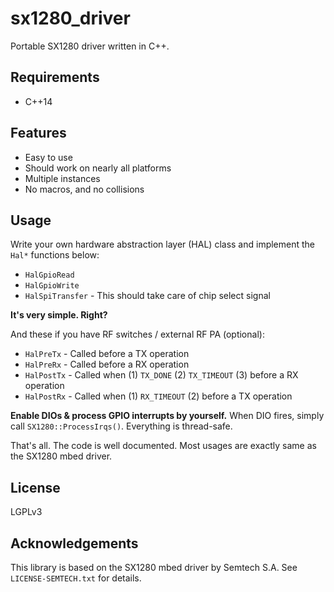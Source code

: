 # sx1280_driver
Portable SX1280 driver written in C++.

## Requirements
- C++14

## Features
- Easy to use
- Should work on nearly all platforms
- Multiple instances
- No macros, and no collisions

## Usage

Write your own hardware abstraction layer (HAL) class and implement the `Hal*` functions below:

- `HalGpioRead`
- `HalGpioWrite`
- `HalSpiTransfer` - This should take care of chip select signal

**It's very simple. Right?**

And these if you have RF switches / external RF PA (optional): 

- `HalPreTx` - Called before a TX operation
- `HalPreRx` - Called before a RX operation
- `HalPostTx` - Called when (1) `TX_DONE` (2) `TX_TIMEOUT` (3) before a RX operation
- `HalPostRx` - Called when (1) `RX_TIMEOUT` (2) before a TX operation


**Enable DIOs & process GPIO interrupts by yourself.** When DIO fires, simply call `SX1280::ProcessIrqs()`. Everything is thread-safe.
 
That's all. The code is well documented. Most usages are exactly same as the SX1280 mbed driver.

## License
LGPLv3

## Acknowledgements
This library is based on the SX1280 mbed driver by Semtech S.A. See `LICENSE-SEMTECH.txt` for details.